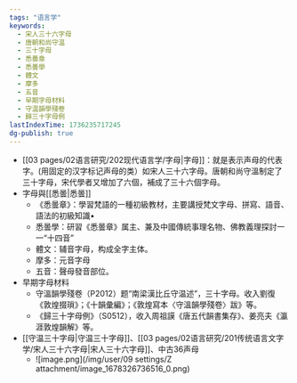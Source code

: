 ```yaml
---
tags: "语言学"
keywords:
  - 宋人三十六字母
  - 唐朝和尚守温
  - 三十字母
  - 悉曇章
  - 悉曇學
  - 體文
  - 摩多
  - 五音
  - 早期字母材料
  - 守温韻學殘卷
  - 歸三十字母例
lastIndexTime: 1736235717245
dg-publish: true
---
```

- [[03 pages/02语言研究/202现代语言学/字母\|字母]]：就是表示声母的代表字。(用固定的汉字标记声母的类）如宋人三十六字母。唐朝和尚守溫制定了三十字母，宋代學者又增加了六個，補成了三十六個字母。
- 字母與[[悉曇\|悉曇]]
	- 《悉曇章》：學習梵語的一種初級教材，主要講授梵文字母、拼寫、語音、語法的初級知識•
	- 悉曇學：研習《悉曇章》属主、兼及中國傳統事理名物、佛教義理探討一一“十四音”
	- 體文：辅音字母，构成全字主体。
	- 摩多：元音字母
	- 五音：聲母發音部位。
- 早期字母材料
	- 守溫韻學殘卷（P2012）题“南梁漢比丘守温述”，三十字母。收入劉復《敦煌掇瑣》；《十韻彙編》；《敦煌寫本〈守溫韻學殘卷〉跋》等。
	- 《歸三十字母例》（S0512），收入周祖謨《唐五代韻書集存》、姜亮夫《瀛涯敦煌韻解》等。
- [[守温三十字母\|守温三十字母]]、[[03 pages/02语言研究/201传统语言文字学/宋人三十六字母\|宋人三十六字母]]、中古36声母
	- ![image.png](/img/user/09 settings/Z attachment/image_1678326736516_0.png)
